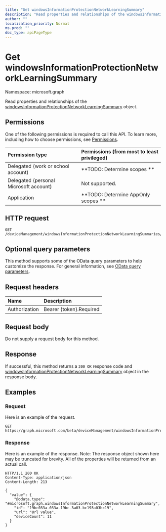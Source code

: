```yaml
---
title: "Get windowsInformationProtectionNetworkLearningSummary"
description: "Read properties and relationships of the windowsInformationProtectionNetworkLearningSummary object."
author: ""
localization_priority: Normal
ms.prod: ""
doc_type: apiPageType
---
```


# Get windowsInformationProtectionNetworkLearningSummary

Namespace: microsoft.graph

Read properties and relationships of the [windowsInformationProtectionNetworkLearningSummary](../resources/windowsinformationprotectionnetworklearningsummary.md) object.

## Permissions
One of the following permissions is required to call this API. To learn more, including how to choose permissions, see [Permissions](/concepts/permissions-reference.md).

|Permission type|Permissions (from most to least privileged)|
|:---|:---|
|Delegated (work or school account)|**TODO: Determine scopes **|
|Delegated (personal Microsoft account)|Not supported.|
|Application|**TODO: Determine AppOnly scopes **|

## HTTP request
<!-- {
  "blockType": "ignored"
}
-->
``` http
GET /deviceManagement/windowsInformationProtectionNetworkLearningSummaries/{windowsInformationProtectionNetworkLearningSummaryId}
```

## Optional query parameters
This method supports some of the OData query parameters to help customize the response. For general information, see [OData query parameters](/graph/query-parameters).

## Request headers
|Name|Description|
|:---|:---|
|Authorization|Bearer {token}.Required|

## Request body
Do not supply a request body for this method.

## Response
If successful, this method returns a `200 OK` response code and [windowsInformationProtectionNetworkLearningSummary](../resources/windowsinformationprotectionnetworklearningsummary.md) object in the response body.

## Examples

### Request
Here is an example of the request.
<!-- {
  "blockType": "request",
  "name": "get_windowsinformationprotectionnetworklearningsummary"
}
-->
``` http
GET https://graph.microsoft.com/beta/deviceManagement/windowsInformationProtectionNetworkLearningSummaries/{windowsInformationProtectionNetworkLearningSummaryId}
```

### Response
Here is an example of the response. Note: The response object shown here may be truncated for brevity. All of the properties will be returned from an actual call.
<!-- {
  "blockType": "response",
  "truncated": true,
  "@odata.type": "microsoft.graph.windowsInformationProtectionNetworkLearningSummary"
}
-->
``` http
HTTP/1.1 200 OK
Content-Type: application/json
Content-Length: 213

{
  "value": {
    "@odata.type": "#microsoft.graph.windowsInformationProtectionNetworkLearningSummary",
    "id": "19bc033a-033a-19bc-3a03-bc193a03bc19",
    "url": "Url value",
    "deviceCount": 11
  }
}
```

